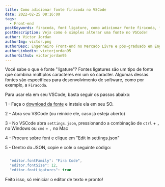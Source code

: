 ```yaml
---
title: Como adicionar fonte firacoda no VSCode
date: 2022-02-25 08:16:00
tags:
  - Front-end
postKeywords: firacoda, font ligature, como adicionar fonte firacoda, fonte combinar caracter, fonte developer, fonte desenvolvedor, alterar fonte vscode
postDescription: Veja como é simples alterar uma fonte no VSCode!
author: Victor Jordan
authorImg: victor.png
authorDesc: Engenheiro Front-end no Mercado Livre e pós-graduado em Engenharia de Software pela PUC-MG e formado em Banco de Dados pela Fatec, apaixonado por usabilidade, performance e UX!
authorLinkedin: victorjordan95
authorGithub: victorjordan95
---
```


Você sabe o que é fonte "ligature"?
Fontes ligatures são um tipo de fonte que combina múltiplos caracteres em um só caracter. 
Algumas dessas fontes são específicas para desenvolvimento de software, como por exemplo, a `Firacoda`.

Para usar ela em seu VSCode, basta seguir os passos abaixo:

1 - Faça o [download da fonte](https://github.com/tonsky/FiraCode) e instale ela em seu SO.

2 - Abra seu VSCode (ou reinicie ele, caso já esteja aberto)

3 - No VSCode abra `settings.json`, pressionando a combinação de `ctrl` + `,` no Windows ou `cmd` + `,` no Mac

4 - Procure sobre font e clique em "Edit in settings.json"

5 - Dentro do JSON, copie e cole o seguinte código: 

```javascript

  "editor.fontFamily": "Fira Code",
  "editor.fontSize": 12,
  "editor.fontLigatures": true

```

Feito isso, só reiniciar o editor de texto e pronto!


